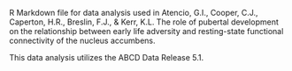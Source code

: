 R Markdown file for data analysis used in Atencio, G.I., Cooper, C.J., Caperton, H.R., Breslin, F.J., & Kerr, K.L. The role of pubertal development on the relationship between early life adversity and resting-state functional connectivity of the nucleus accumbens. 

This data analysis utilizes the ABCD Data Release 5.1.
